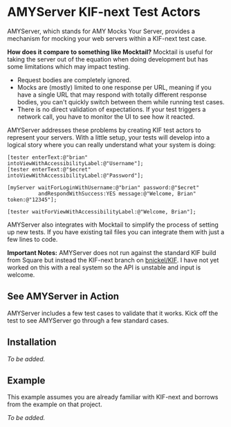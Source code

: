 AMYServer KIF-next Test Actors
=====================================

AMYServer, which stands for AMY Mocks Your Server, provides a mechanism for mocking your web servers within a KIF-next test case.

**How does it compare to something like Mocktail?** Mocktail is useful for taking the server out of the equation when doing development but has some limitations which may impact testing.

- Request bodies are completely ignored.
- Mocks are (mostly) limited to one response per URL, meaning if you have a single URL that may respond with totally different response bodies, you can't quickly switch between them while running test cases.
- There is no direct validation of expectations. If your test triggers a network call, you have to monitor the UI to see how it reacted.

AMYServer addresses these problems by creating KIF test actors to represent your servers.  With a little setup, your tests will develop into a logical story where you can really understand what your system is doing:

    [tester enterText:@"brian" intoViewWithAccessibilityLabel:@"Username"];
    [tester enterText:@"$ecret" intoViewWithAccessibilityLabel:@"Password"];
    
    [myServer waitForLoginWithUsername:@"brian" password:@"$ecret"
              andRespondWithSuccess:YES message:@"Welcome, Brian" token:@"12345"];
    
    [tester waitForViewWithAccessibilityLabel:@"Welcome, Brian"];

AMYServer also integrates with Mocktail to simplify the process of setting up new tests.  If you have existing tail files you can integrate them with just a few lines to code.

**Important Notes:** AMYServer does not run against the standard KIF build from Square but instead the KIF-next branch on [bnickel/KIF](https://github.com/bnickel/KIF).  I have not yet worked on this with a real system so the API is unstable and input is welcome.

See AMYServer in Action
-----------------------

AMYServer includes a few test cases to validate that it works.  Kick off the test to see AMYServer go through a few standard cases.

Installation
------------

*To be added.*

Example
-------

This example assumes you are already familiar with KIF-next and borrows from the example on that project. 

*To be added.*